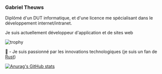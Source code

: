 ### Gabriel Theuws
Diplômé d'un DUT informatique, et d'une licence me spécialisant dans le développement internet/intranet.

Je suis actuellement développeur d'application et de sites web

![trophy](https://github-profile-trophy.vercel.app/?username=amiralgaby&theme=darkhub&row=1)
<div>
  <p>
    🌱 - Je suis passionné par les innovations technologiques (je suis un fan de <a href="https://www.rust-lang.org/">Rust</a>)
  </p>
</div>

[![Anurag's GitHub stats](https://github-readme-stats.vercel.app/api?username=amiralgaby&theme=dark)](https://github.com/anuraghazra/github-readme-stats)
